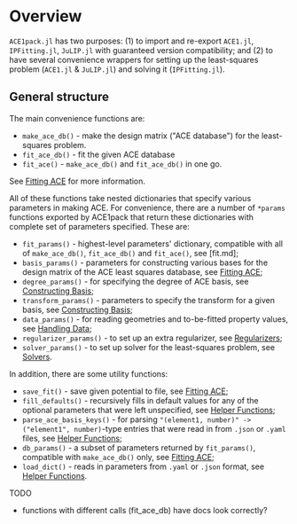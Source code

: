 
# Overview

`ACE1pack.jl` has two purposes: (1) to import and re-export `ACE1.jl`, `IPFitting.jl`, `JuLIP.jl` with guaranteed version compatibility; and (2) to have several convenience wrappers for setting up the least-squares problem (`ACE1.jl` & `JuLIP.jl`) and solving it (`IPFitting.jl`). 

## General structure

The main convenience functions are:

* `make_ace_db()` - make the design matrix ("ACE database") for the least-squares problem. 
* `fit_ace_db()` - fit the given ACE database
* `fit_ace()` - `make_ace_db()` and `fit_ace_db()` in one go.

See [Fitting ACE](fit.md) for more information. 

All of these functions take nested dictionaries that specify various parameters in making ACE. For convenience, there are a number of `*params` functions exported by ACE1pack that return these dictionaries with complete set of parameters specified. These are: 

* `fit_params()` - highest-level parameters' dictionary, compatible with all of `make_ace_db()`, `fit_ace_db()` and `fit_ace()`, see [fit.md];
* `basis_params()` - parameters for constructing various bases for the design matrix of the ACE least squares database, see [Fitting ACE](fit.md);
* `degree_params()` - for specifying the degree of ACE basis, see [Constructing Basis](basis.md);
* `transform_params()` - parameters to specify the transform for a given basis, see [Constructing Basis](basis.md);
* `data_params()` - for reading geometries and to-be-fitted property values, see [Handling Data](data.md); 
* `regularizer_params()` - to set up an extra regularizer, see [Regularizers](regularizer.md);
* `solver_params()` - to set up solver for the least-squares problem, see [Solvers](solver.md). 

In addition, there are some utility functions:  

* `save_fit()` - save given potential to file, see [Fitting ACE](fit.md);
* `fill_defaults()` - recursively fills in default values for any of the optional parameters that were left unspecified, see [Helper Functions](helpers.md);
* `parse_ace_basis_keys()` - for parsing `"(element1, number)" -> ("element1", number)`-type entries that were read in from `.json` or `.yaml` files, see [Helper Functions](helpers.md); 
* `db_params()` - a subset of parameters returned by `fit_params()`, compatible with `make_ace_db()` only, see [Fitting ACE](fit.md); 
* `load_dict()` - reads in parameters from `.yaml` or `.json` format, see [Helper Functions](helpers.md).



TODO
* functions with different calls (fit_ace_db) have docs look correctly?
